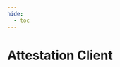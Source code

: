 ```yaml
---
hide:
  - toc
---
```


# Attestation Client

<swagger-ui src="./openapispec/attestation-client-api.json" />
